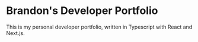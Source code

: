 # Brandon's Developer Portfolio

This is my personal developer portfolio, written in Typescript with React and Next.js.